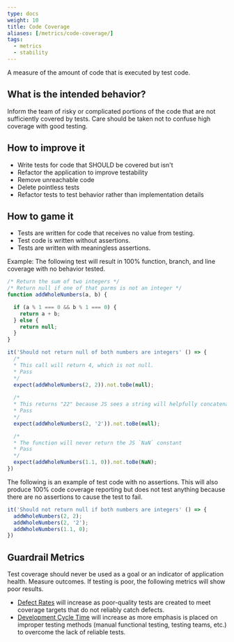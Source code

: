 ```yaml
---
type: docs
weight: 10
title: Code Coverage
aliases: [/metrics/code-coverage/]
tags:
  - metrics
  - stability
---
```


A measure of the amount of code that is executed by test code.

## What is the intended behavior?

Inform the team of risky or complicated portions of the code that are not sufficiently covered by tests. Care should be
taken not to confuse high coverage with good testing.

## How to improve it

- Write tests for code that SHOULD be covered but isn't
- Refactor the application to improve testability
- Remove unreachable code
- Delete pointless tests
- Refactor tests to test behavior rather than implementation details

## How to game it

- Tests are written for code that receives no value from testing.
- Test code is written without assertions.
- Tests are written with meaningless assertions.

Example: The following test will result in 100% function, branch, and line coverage with no behavior tested.

```javascript
/* Return the sum of two integers */
/* Return null if one of that parms is not an integer */
function addWholeNumbers(a, b) {

  if (a % 1 === 0 && b % 1 === 0) {
    return a + b; 
  } else {
    return null;
  }
}

it('Should not return null of both numbers are integers' () => {
  /*
  * This call will return 4, which is not null. 
  * Pass 
  */
  expect(addWholeNumbers(2, 2)).not.toBe(null);
  
  /*
  * This returns "22" because JS sees a string will helpfully concatenate them.
  * Pass
  */
  expect(addWholeNumbers(2, '2')).not.toBe(null);

  /* 
  * The function will never return the JS `NaN` constant 
  * Pass
  */  
  expect(addWholeNumbers(1.1, 0)).not.toBe(NaN);
})
```

The following is an example of test code with no assertions. This will also produce 100% code coverage reporting but does not test anything because there are no assertions to cause the test to fail.

```javascript
it('Should not return null if both numbers are integers' () => {
  addWholeNumbers(2, 2);
  addWholeNumbers(2, '2');
  addWholeNumbers(1.1, 0);
})
```

## Guardrail Metrics

Test coverage should never be used as a goal or an indicator of application health. Measure outcomes. If testing is poor, the following metrics will show poor results.

- [Defect Rates](../defect-rate) will increase as poor-quality tests are created to meet coverage targets that do not reliably catch defects.
- [Development Cycle Time](../development-cycle-time) will increase as more emphasis is placed on improper testing methods (manual functional testing, testing teams, etc.) to overcome the lack of reliable tests.
